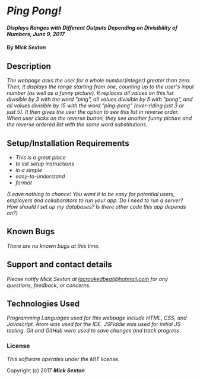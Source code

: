 # _Ping Pong!_

#### _Displays Ranges with Different Outputs Depending on Divisibility of Numbers, June 9, 2017_

#### By _**Mick Sexton**_

## Description

_The webpage asks the user for a whole number(integer) greater than zero. Then, it displays the range starting from one, counting up to the user's input number (as well as a funny picture). It replaces all values on this list divisible by 3 with the word "ping", all values divisible by 5 with "pong", and all values divisible by 15 with the word "ping-pong" (over-riding just 3 or just 5). It then gives the user the option to see this list in reverse order. When user clicks on the reverse button, they see another funny picture and the reverse ordered list with the same word substitutions._

## Setup/Installation Requirements

* _This is a great place_
* _to list setup instructions_
* _in a simple_
* _easy-to-understand_
* _format_

_{Leave nothing to chance! You want it to be easy for potential users, employers and collaborators to run your app. Do I need to run a server? How should I set up my databases? Is there other code this app depends on?}_

## Known Bugs

_There are no known bugs at this time._

## Support and contact details

_Please notify Mick Sexton at lacrookedbeat@hotmail.com for any questions, feedback, or concerns._

## Technologies Used

_Programming Languages used for this webpage include HTML, CSS, and Javascript. Atom was used for the IDE. JSFiddle was used for initial JS testing. Git and GitHub were used to save changes and track progress._

### License

*This software operates under the MIT license.*

Copyright (c) 2017 **_Mick Sexton_**
